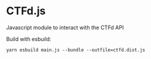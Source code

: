 # CTFd.js
Javascript module to interact with the CTFd API

Build with esbuild:

```
yarn esbuild main.js --bundle --outfile=ctfd.dist.js
```
